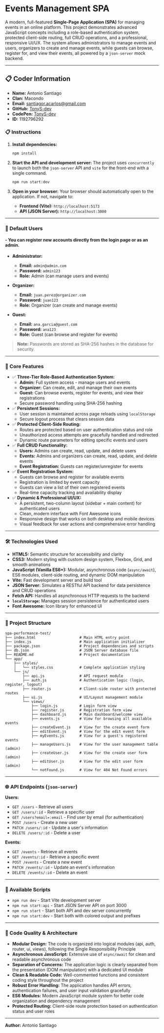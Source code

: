# Events Management SPA

A modern, full-featured **Single-Page Application (SPA)** for managing events in an online platform. This project demonstrates advanced JavaScript concepts including a role-based authentication system, protected client-side routing, full CRUD operations, and a professional, responsive UI/UX. The system allows administrators to manage events and users, organizers to create and manage events, while guests can browse, register for, and view their events, all powered by a `json-server` mock backend.

---

## 📋 Coder Information

- **Name:** Antonio Santiago
- **Clan:** Macondo
- **Email:** santiagor.acarlos@gmail.com
- **GitHub:** [TonyS-dev](https://github.com/TonyS-dev)
- **CodePen:** [TonyS-dev](https://codepen.io/TonyS-dev)
- **ID:** 1192796292

### 📋 Instructions

1.  **Install dependencies:**
    ```bash
    npm install
    ```

2.  **Start the API and development server:**
    The project uses `concurrently` to launch both the `json-server` API and `vite` for the front-end with a single command.
    ```bash
    npm run start:dev
    ```

3.  **Open in your browser:**
    Your browser should automatically open to the application. If not, navigate to:
    - **Frontend (Vite):** `http://localhost:5173`
    - **API (JSON Server):** `http://localhost:3000`

---

### 👤 Default Users
#### - You can register new accounts directly from the login page or as an admin.

-   **Administrator:**
    -   **Email:** `admin@admin.com`
    -   **Password:** `admin123`
    -   **Role:** Admin (can manage users and events)

-   **Organizer:**
    -   **Email:** `juan.perez@organizer.com`
    -   **Password:** `juan123`
    -   **Role:** Organizer (can create and manage events)

-   **Guest:**
    -   **Email:** `ana.garcia@guest.com`
    -   **Password:** `ana123`
    -   **Role:** Guest (can browse and register for events)

> **Note:** Passwords are stored as SHA-256 hashes in the database for security.

---

### 🎯 Core Features

-   ✅ **Three-Tier Role-Based Authentication System:**
    -   **Admin:** Full system access - manage users and events
    -   **Organizer:** Can create, edit, and manage their own events
    -   **Guest:** Can browse events, register for events, and view their registrations
    -   Secure password handling using SHA-256 hashing
-   ✅ **Persistent Sessions:**
    -   User session is maintained across page reloads using `localStorage`
    -   Secure logout process that clears session data
-   ✅ **Protected Client-Side Routing:**
    -   Routes are protected based on user authentication status and role
    -   Unauthorized access attempts are gracefully handled and redirected
    -   Dynamic route parameters for editing specific events and users
-   ✅ **Full CRUD Functionality:**
    -   **Users:** Admins can create, read, update, and delete users
    -   **Events:** Admins and organizers can create, read, update, and delete events
    -   **Event Registration:** Guests can register/unregister for events
-   ✅ **Event Registration System:**
    -   Guests can browse and register for available events
    -   Registration is limited by event capacity
    -   Guests can view a list of their own registered events
    -   Real-time capacity tracking and availability display
-   ✅ **Dynamic & Professional UI/UX:**
    -   A persistent, two-column layout (sidebar + main content) for authenticated users
    -   Clean, modern interface with Font Awesome icons
    -   Responsive design that works on both desktop and mobile devices
    -   Visual feedback for user actions and comprehensive error handling

---

### 🛠️ Technologies Used

-   **HTML5:** Semantic structure for accessibility and clarity
-   **CSS3:** Modern styling with custom design system, Flexbox, Grid, and smooth animations
-   **JavaScript (Vanilla ES6+):** Modular, asynchronous code (`async/await`), ES6 modules, client-side routing, and dynamic DOM manipulation
-   **Vite:** Fast development server and build tool
-   **JSON Server:** Simulates a RESTful API backend for data persistence and CRUD operations
-   **Fetch API:** Handles all asynchronous HTTP requests to the backend
-   **`localStorage`:** Manages session persistence for authenticated users
-   **Font Awesome:** Icon library for enhanced UI

---

### 📁 Project Structure

```
spa-performance-test/
├── index.html                    # Main HTML entry point
├── index.js                      # Main application initializer
├── package.json                  # Project dependencies and scripts
├── db.json                       # JSON Server database file
├── README.md                     # Project documentation
└── app/
    ├── styles/
    │   └── styles.css            # Complete application styling
    └── js/
        ├── api.js                # API request module
        ├── auth.js               # Authentication logic (login, register, logout)
        ├── router.js             # Client-side router with protected routes
        ├── ui.js                 # UI/Layout management module
        └── views/
            ├── login.js          # Login form view
            ├── register.js       # Registration form view
            ├── dashboard.js      # Main dashboard/welcome view
            ├── events.js         # View for browsing all available events
            ├── createEvent.js    # View for the create event form
            ├── editEvent.js      # View for the edit event form
            ├── myEvents.js       # View for a guest's registered events
            ├── manageUsers.js    # View for the user management table (admin)
            ├── createUser.js     # View for the create user form (admin)
            ├── editUser.js       # View for the edit user form (admin)
            └── notFound.js       # View for 404 Not Found errors
```

---

### 🌐 API Endpoints (`json-server`)

**Users:**
-   `GET /users` - Retrieve all users
-   `GET /users/:id` - Retrieve a specific user
-   `GET /users?email=:email` - Find user by email (for authentication)
-   `POST /users` - Create a new user
-   `PATCH /users/:id` - Update a user's information
-   `DELETE /users/:id` - Delete a user

**Events:**
-   `GET /events` - Retrieve all events
-   `GET /events/:id` - Retrieve a specific event
-   `POST /events` - Create a new event
-   `PATCH /events/:id` - Update an event's information
-   `DELETE /events/:id` - Delete an event

---

### 🔄 Available Scripts

- `npm run dev` - Start Vite development server
- `npm run start:api` - Start JSON Server API on port 3000
- `npm run start` - Start both API and dev server concurrently
- `npm run start:dev` - Start both with colored output and prefixes

---

### 📝 Code Quality & Architecture

-   **Modular Design:** The code is organized into logical modules (api, auth, router, ui, views), following the Single Responsibility Principle
-   **Asynchronous JavaScript:** Extensive use of `async/await` for clean and readable asynchronous code
-   **Separation of Concerns:** The application logic is clearly separated from the presentation (DOM manipulation) with a dedicated UI module
-   **Clean & Readable Code:** Well-commented functions and consistent coding style throughout the project
-   **Robust Error Handling:** The application handles API errors, authentication failures, and user input validation gracefully
-   **ES6 Modules:** Modern JavaScript module system for better code organization and dependency management
-   **Protected Routing:** Client-side route protection based on authentication status and user roles

---

**Author:** Antonio Santiago
